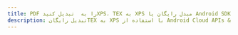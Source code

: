 ---title: PDF را به  تبدیل کنیدXPS، TEX به XPS مبدل رایگان یا Android SDKdescription: تبدیل رایگانTEX به XPS با استفاده از Android Cloud APIs & SDK همچنین اسناد PDF را در Cloud ایجاد، ویرایش و رندر کنید.---